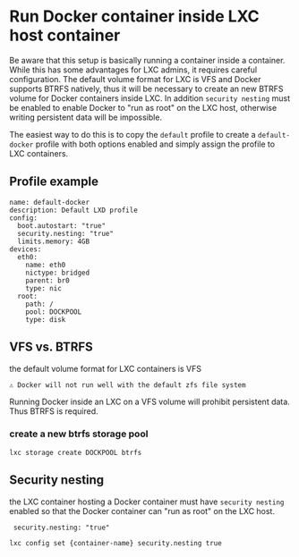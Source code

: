 # Run Docker container inside LXC host container

Be aware that this setup is basically running a container inside a container. While this has some advantages for LXC admins, it requires careful configuration. 
The default volume format for LXC is VFS and Docker supports BTRFS natively, thus it will be necessary to create an new BTRFS volume for Docker containers inside LXC. 
In addition `security nesting` must be enabled to enable Docker to "run as root" on the LXC host, otherwise writing persistent data will be impossible. 

The easiest way to do this is to copy the `default` profile to create a `default-docker` profile with both options enabled and simply assign the profile to LXC containers.

## Profile example

```
name: default-docker
description: Default LXD profile
config:
  boot.autostart: "true"
  security.nesting: "true"
  limits.memory: 4GB
devices:
  eth0:
    name: eth0
    nictype: bridged
    parent: br0
    type: nic
  root:
    path: /
    pool: DOCKPOOL
    type: disk
``` 

## VFS vs. BTRFS
the default volume format for LXC containers is VFS

```⚠️ Docker will not run well with the default zfs file system```

Running Docker inside an LXC on a VFS volume will prohibit persistent data. Thus BTRFS is required.

### create a new btrfs storage pool

```lxc storage create DOCKPOOL btrfs```

##  Security nesting
the LXC container hosting a Docker container must have `security nesting` enabled so that the Docker container can "run as root" on the LXC host.

` security.nesting: "true"`

`lxc config set {container-name} security.nesting true`

